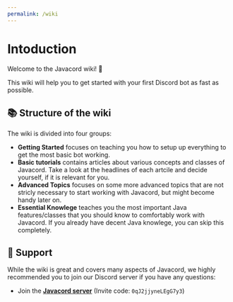 ```yaml
---
permalink: /wiki
---
```


# Intoduction

Welcome to the Javacord wiki! :wave:

This wiki will help you to get started with your first Discord bot as fast as possible.

## :books: Structure of the wiki

The wiki is divided into four groups:
* **Getting Started** focuses on teaching you how to setup up everything to get the most basic bot working.
* **Basic tutorials** contains articles about various concepts and classes of Javacord. Take a look at the headlines of each artcile and decide yourself, if it is relevant for you.
* **Advanced Topics** focuses on some more advanced topics that are not stricly necessary to start working with Javacord, but might become handy later on.
* **Essential Knowlege** teaches you the most important Java features/classes that you should know to comfortably work with Javacord. If you already have decent Java knowlege, you can skip this completely.


## :handshake: Support

While the wiki is great and covers many aspects of Javacord, we highly recommended you to join our Discord server if you have any questions:
* Join the **[Javacord server](https://discord.gg/0qJ2jjyneLEgG7y3)** (Invite code: `0qJ2jjyneLEgG7y3`)

